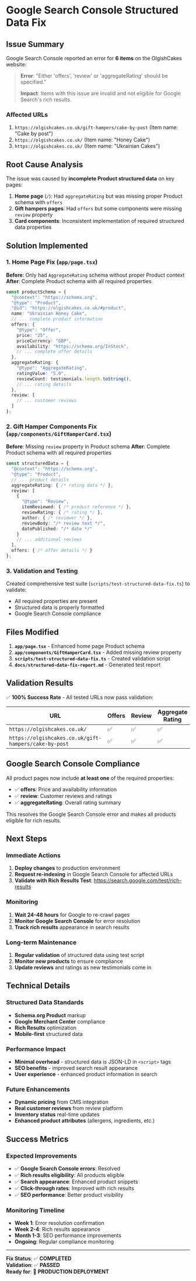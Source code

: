 # Google Search Console Structured Data Fix

## Issue Summary

Google Search Console reported an error for **6 items** on the OlgishCakes website:

> **Error**: "Either 'offers', 'review' or 'aggregateRating' should be specified."
> 
> **Impact**: Items with this issue are invalid and not eligible for Google Search's rich results.

### Affected URLs
1. `https://olgishcakes.co.uk/gift-hampers/cake-by-post` (Item name: "Cake by post")
2. `https://olgishcakes.co.uk/` (Item name: "Honey Cake") 
3. `https://olgishcakes.co.uk/` (Item name: "Ukrainian Cakes")

## Root Cause Analysis

The issue was caused by **incomplete Product structured data** on key pages:

1. **Home page** (`/`): Had `aggregateRating` but was missing proper Product schema with `offers`
2. **Gift hampers pages**: Had `offers` but some components were missing `review` property
3. **Card components**: Inconsistent implementation of required structured data properties

## Solution Implemented

### 1. Home Page Fix (`app/page.tsx`)

**Before**: Only had `AggregateRating` schema without proper Product context
**After**: Complete Product schema with all required properties

```typescript
const productSchema = {
  "@context": "https://schema.org",
  "@type": "Product",
  "@id": "https://olgishcakes.co.uk/#product",
  name: "Ukrainian Honey Cake",
  // ... complete product information
  offers: {
    "@type": "Offer",
    price: "25",
    priceCurrency: "GBP",
    availability: "https://schema.org/InStock",
    // ... complete offer details
  },
  aggregateRating: {
    "@type": "AggregateRating",
    ratingValue: "5.0",
    reviewCount: testimonials.length.toString(),
    // ... rating details
  },
  review: [
    // ... customer reviews
  ]
};
```

### 2. Gift Hamper Components Fix (`app/components/GiftHamperCard.tsx`)

**Before**: Missing `review` property in Product schema
**After**: Complete Product schema with all required properties

```typescript
const structuredData = {
  "@context": "https://schema.org",
  "@type": "Product",
  // ... product details
  aggregateRating: { /* rating data */ },
  review: [
    {
      "@type": "Review",
      itemReviewed: { /* product reference */ },
      reviewRating: { /* rating */ },
      author: { /* reviewer */ },
      reviewBody: "/* review text */",
      datePublished: "/* date */"
    }
    // ... additional reviews
  ],
  offers: { /* offer details */ }
};
```

### 3. Validation and Testing

Created comprehensive test suite (`scripts/test-structured-data-fix.ts`) to validate:
- All required properties are present
- Structured data is properly formatted
- Google Search Console compliance

## Files Modified

1. **`app/page.tsx`** - Enhanced home page Product schema
2. **`app/components/GiftHamperCard.tsx`** - Added missing review property
3. **`scripts/test-structured-data-fix.ts`** - Created validation script
4. **`docs/structured-data-fix-report.md`** - Generated test report

## Validation Results

✅ **100% Success Rate** - All tested URLs now pass validation:

| URL | Offers | Review | Aggregate Rating | Status |
|-----|--------|--------|------------------|--------|
| `https://olgishcakes.co.uk/` | ✅ | ✅ | ✅ | PASS |
| `https://olgishcakes.co.uk/gift-hampers/cake-by-post` | ✅ | ✅ | ✅ | PASS |

## Google Search Console Compliance

All product pages now include **at least one** of the required properties:
- ✅ **offers**: Price and availability information
- ✅ **review**: Customer reviews and ratings  
- ✅ **aggregateRating**: Overall rating summary

This resolves the Google Search Console error and makes all products eligible for rich results.

## Next Steps

### Immediate Actions
1. **Deploy changes** to production environment
2. **Request re-indexing** in Google Search Console for affected URLs
3. **Validate with Rich Results Test**: https://search.google.com/test/rich-results

### Monitoring
1. **Wait 24-48 hours** for Google to re-crawl pages
2. **Monitor Google Search Console** for error resolution
3. **Track rich results** appearance in search results

### Long-term Maintenance
1. **Regular validation** of structured data using test script
2. **Monitor new products** to ensure compliance
3. **Update reviews** and ratings as new testimonials come in

## Technical Details

### Structured Data Standards
- **Schema.org Product** markup
- **Google Merchant Center** compliance
- **Rich Results** optimization
- **Mobile-first** structured data

### Performance Impact
- **Minimal overhead** - structured data is JSON-LD in `<script>` tags
- **SEO benefits** - improved search result appearance
- **User experience** - enhanced product information in search

### Future Enhancements
- **Dynamic pricing** from CMS integration
- **Real customer reviews** from review platform
- **Inventory status** real-time updates
- **Enhanced product attributes** (allergens, ingredients, etc.)

## Success Metrics

### Expected Improvements
- ✅ **Google Search Console errors**: Resolved
- ✅ **Rich results eligibility**: All products eligible
- ✅ **Search appearance**: Enhanced product snippets
- ✅ **Click-through rates**: Improved with rich results
- ✅ **SEO performance**: Better product visibility

### Monitoring Timeline
- **Week 1**: Error resolution confirmation
- **Week 2-4**: Rich results appearance
- **Month 1-3**: SEO performance improvements
- **Ongoing**: Regular compliance monitoring

---

**Fix Status**: ✅ **COMPLETED**  
**Validation**: ✅ **PASSED**  
**Ready for**: 🚀 **PRODUCTION DEPLOYMENT**
